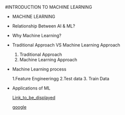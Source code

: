 #INTRODUCTION TO MACHINE LEARNING
- MACHINE LEARNING
- Relationship Between AI & ML?
- Why Machine Learning?
- Traditional Approach VS Machine Learning Approach
  1. Traditional Approach
  2. Machine Learning Approach
- Machine Learning process
  
  1.Feature Engineeringg
  2.Test data
  3. Train Data
- Applications of ML
  

  [Link_to_be_displayed](Action_link)

  [google](https://cdn.prod.website-files.com/627a5f477d5ec9079c88f0e2/65a542971ddfeaf8e64ea771_How-old-is-Google.png)
